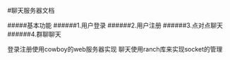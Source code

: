 #聊天服务器文档


#####基本功能
######1.用户登录
######2.用户注册
######3.点对点聊天
######4.群聊聊天


登录注册使用cowboy的web服务器实现
聊天使用ranch库来实现socket的管理


